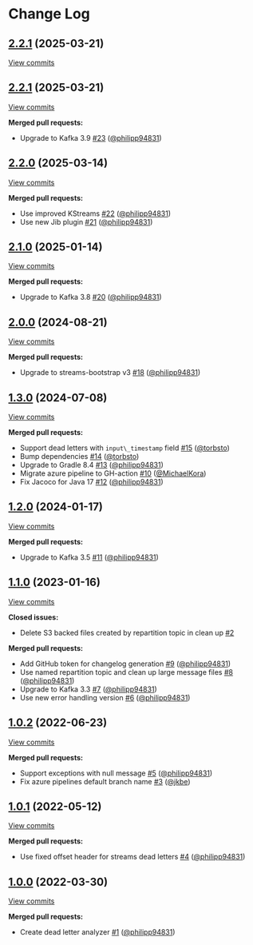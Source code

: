 # Change Log

## [2.2.1](https://github.com/bakdata/kafka-dead-letter-analyzer/tree/2.2.1) (2025-03-21)
[View commits](https://github.com/bakdata/kafka-dead-letter-analyzer/compare/2.2.1...2.2.1)


## [2.2.1](https://github.com/bakdata/kafka-dead-letter-analyzer/tree/2.2.1) (2025-03-21)
[View commits](https://github.com/bakdata/kafka-dead-letter-analyzer/compare/2.2.0...2.2.1)

**Merged pull requests:**

- Upgrade to Kafka 3.9 [\#23](https://github.com/bakdata/kafka-dead-letter-analyzer/pull/23) ([@philipp94831](https://github.com/philipp94831))

## [2.2.0](https://github.com/bakdata/kafka-dead-letter-analyzer/tree/2.2.0) (2025-03-14)
[View commits](https://github.com/bakdata/kafka-dead-letter-analyzer/compare/2.1.0...2.2.0)

**Merged pull requests:**

- Use improved KStreams [\#22](https://github.com/bakdata/kafka-dead-letter-analyzer/pull/22) ([@philipp94831](https://github.com/philipp94831))
- Use new Jib plugin [\#21](https://github.com/bakdata/kafka-dead-letter-analyzer/pull/21) ([@philipp94831](https://github.com/philipp94831))

## [2.1.0](https://github.com/bakdata/kafka-dead-letter-analyzer/tree/2.1.0) (2025-01-14)
[View commits](https://github.com/bakdata/kafka-dead-letter-analyzer/compare/2.0.0...2.1.0)

**Merged pull requests:**

- Upgrade to Kafka 3.8 [\#20](https://github.com/bakdata/kafka-dead-letter-analyzer/pull/20) ([@philipp94831](https://github.com/philipp94831))

## [2.0.0](https://github.com/bakdata/kafka-dead-letter-analyzer/tree/2.0.0) (2024-08-21)
[View commits](https://github.com/bakdata/kafka-dead-letter-analyzer/compare/1.3.0...2.0.0)

**Merged pull requests:**

- Upgrade to streams\-bootstrap v3 [\#18](https://github.com/bakdata/kafka-dead-letter-analyzer/pull/18) ([@philipp94831](https://github.com/philipp94831))

## [1.3.0](https://github.com/bakdata/kafka-dead-letter-analyzer/tree/1.3.0) (2024-07-08)
[View commits](https://github.com/bakdata/kafka-dead-letter-analyzer/compare/1.2.0...1.3.0)

**Merged pull requests:**

- Support dead letters with `input\_timestamp` field [\#15](https://github.com/bakdata/kafka-dead-letter-analyzer/pull/15) ([@torbsto](https://github.com/torbsto))
- Bump dependencies [\#14](https://github.com/bakdata/kafka-dead-letter-analyzer/pull/14) ([@torbsto](https://github.com/torbsto))
- Upgrade to Gradle 8.4 [\#13](https://github.com/bakdata/kafka-dead-letter-analyzer/pull/13) ([@philipp94831](https://github.com/philipp94831))
- Migrate azure pipeline to GH\-action [\#10](https://github.com/bakdata/kafka-dead-letter-analyzer/pull/10) ([@MichaelKora](https://github.com/MichaelKora))
- Fix Jacoco for Java 17 [\#12](https://github.com/bakdata/kafka-dead-letter-analyzer/pull/12) ([@philipp94831](https://github.com/philipp94831))

## [1.2.0](https://github.com/bakdata/kafka-dead-letter-analyzer/tree/1.2.0) (2024-01-17)
[View commits](https://github.com/bakdata/kafka-dead-letter-analyzer/compare/1.1.0...1.2.0)

**Merged pull requests:**

- Upgrade to Kafka 3.5 [\#11](https://github.com/bakdata/kafka-dead-letter-analyzer/pull/11) ([@philipp94831](https://github.com/philipp94831))

## [1.1.0](https://github.com/bakdata/kafka-dead-letter-analyzer/tree/1.1.0) (2023-01-16)
[View commits](https://github.com/bakdata/kafka-dead-letter-analyzer/compare/1.0.2...1.1.0)

**Closed issues:**

- Delete S3 backed files created by repartition topic in clean up [\#2](https://github.com/bakdata/kafka-dead-letter-analyzer/issues/2)

**Merged pull requests:**

- Add GitHub token for changelog generation [\#9](https://github.com/bakdata/kafka-dead-letter-analyzer/pull/9) ([@philipp94831](https://github.com/philipp94831))
- Use named repartition topic and clean up large message files [\#8](https://github.com/bakdata/kafka-dead-letter-analyzer/pull/8) ([@philipp94831](https://github.com/philipp94831))
- Upgrade to Kafka 3.3 [\#7](https://github.com/bakdata/kafka-dead-letter-analyzer/pull/7) ([@philipp94831](https://github.com/philipp94831))
- Use new error handling version [\#6](https://github.com/bakdata/kafka-dead-letter-analyzer/pull/6) ([@philipp94831](https://github.com/philipp94831))

## [1.0.2](https://github.com/bakdata/kafka-dead-letter-analyzer/tree/1.0.2) (2022-06-23)
[View commits](https://github.com/bakdata/kafka-dead-letter-analyzer/compare/1.0.1...1.0.2)

**Merged pull requests:**

- Support exceptions with null message [\#5](https://github.com/bakdata/kafka-dead-letter-analyzer/pull/5) ([@philipp94831](https://github.com/philipp94831))
- Fix azure pipelines default branch name [\#3](https://github.com/bakdata/kafka-dead-letter-analyzer/pull/3) ([@jkbe](https://github.com/jkbe))

## [1.0.1](https://github.com/bakdata/kafka-dead-letter-analyzer/tree/1.0.1) (2022-05-12)
[View commits](https://github.com/bakdata/kafka-dead-letter-analyzer/compare/1.0.0...1.0.1)

**Merged pull requests:**

- Use fixed offset header for streams dead letters [\#4](https://github.com/bakdata/kafka-dead-letter-analyzer/pull/4) ([@philipp94831](https://github.com/philipp94831))

## [1.0.0](https://github.com/bakdata/kafka-dead-letter-analyzer/tree/1.0.0) (2022-03-30)
[View commits](https://github.com/bakdata/kafka-dead-letter-analyzer/compare/3e362162eb59bbdc17d393290790341151308d92...1.0.0)

**Merged pull requests:**

- Create dead letter analyzer [\#1](https://github.com/bakdata/kafka-dead-letter-analyzer/pull/1) ([@philipp94831](https://github.com/philipp94831))
